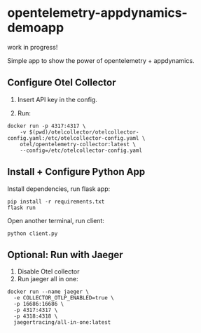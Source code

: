 # opentelemetry-appdynamics-demoapp

work in progress!

Simple app to show the power of opentelemetry + appdynamics.

## Configure Otel Collector

1. Insert API key in the config.

2. Run:

```
docker run -p 4317:4317 \
    -v $(pwd)/otelcollector/otelcollector-config.yaml:/etc/otelcollector-config.yaml \
    otel/opentelemetry-collector:latest \
    --config=/etc/otelcollector-config.yaml
```

## Install + Configure Python App

Install dependencies, run flask app:

```
pip install -r requirements.txt
flask run
```

Open another terminal, run client:

```
python client.py
```

## Optional: Run with Jaeger

1. Disable Otel collector
2. Run jaeger all in one:

```
docker run --name jaeger \
  -e COLLECTOR_OTLP_ENABLED=true \
  -p 16686:16686 \
  -p 4317:4317 \
  -p 4318:4318 \
  jaegertracing/all-in-one:latest
```
